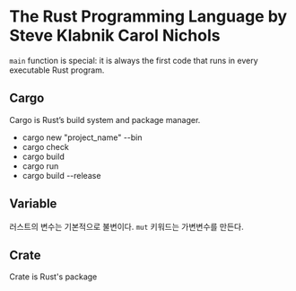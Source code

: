 # The Rust Programming Language by Steve Klabnik Carol Nichols

`main` function is special: it is always the first code that runs in every executable Rust program.

## Cargo

Cargo is Rust’s build system and package manager.

- cargo new "project_name" --bin
- cargo check
- cargo build
- cargo run
- cargo build --release

## Variable

러스트의 변수는 기본적으로 불변이다.
`mut` 키워드는 가변변수를 만든다.

## Crate

Crate is Rust's package
